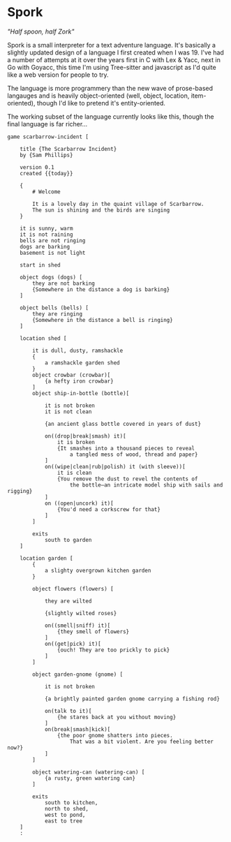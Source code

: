 # Spork

_"Half spoon, half Zork"_

Spork is a small interpreter for a text adventure language. It's basically a slightly updated design of a language I first created when I was 19. I've had a number of attempts at it over the years first in C with Lex & Yacc, next in Go with Goyacc, this time I'm using Tree-sitter and javascript as I'd quite like a web version for people to try.

The language is more programmery than the new wave of prose-based langauges and is heavily object-oriented (well, object, location, item-oriented), though I'd like to pretend it's entity-oriented.

The working subset of the language currently looks like this, though the final language is far richer…

    game scarbarrow-incident [

    	title {The Scarbarrow Incident}
    	by {Sam Phillips}

    	version 0.1
    	created {{today}}

    	{
    		# Welcome

    		It is a lovely day in the quaint village of Scarbarrow.
    		The sun is shining and the birds are singing
    	}

    	it is sunny, warm
    	it is not raining
    	bells are not ringing
    	dogs are barking
    	basement is not light

    	start in shed

    	object dogs (dogs) [
    		they are not barking
    		{Somewhere in the distance a dog is barking}
    	]

    	object bells (bells) [
    		they are ringing
    		{Somewhere in the distance a bell is ringing}
    	]

    	location shed [

    		it is dull, dusty, ramshackle
    		{
    			a ramshackle garden shed
    		}
    		object crowbar (crowbar)[
    			{a hefty iron crowbar}
    		]
    		object ship-in-bottle (bottle)[

    			it is not broken
    			it is not clean

    			{an ancient glass bottle covered in years of dust}

    			on((drop|break|smash) it)[
    				it is broken
    				{It smashes into a thousand pieces to reveal
    					a tangled mess of wood, thread and paper}
    			]
    			on((wipe|clean|rub|polish) it (with sleeve))[
    				it is clean
    				{You remove the dust to revel the contents of
    					the bottle—an intricate model ship with sails and rigging}
    			]
    			on ((open|uncork) it)[
    				{You'd need a corkscrew for that}
    			]
    		]

    		exits
    			south to garden
    	]

    	location garden [
    		{
    			a slighty overgrown kitchen garden
    		}

    		object flowers (flowers) [

    			they are wilted

    			{slightly wilted roses}

    			on((smell|sniff) it)[
    				{they smell of flowers}
    			]
    			on((get|pick) it)[
    				{ouch! They are too prickly to pick}
    			]
    		]

    		object garden-gnome (gnome) [

    			it is not broken

    			{a brightly painted garden gnome carrying a fishing rod}

    			on(talk to it)[
    				{he stares back at you without moving}
    			]
    			on(break|smash|kick)[
    				{the poor gnome shatters into pieces.
    					That was a bit violent. Are you feeling better now?}
    			]
    		]

    		object watering-can (watering-can) [
    			{a rusty, green watering can}
    		]

    		exits
    			south to kitchen,
    			north to shed,
    			west to pond,
    			east to tree
    	]
    	:
